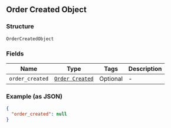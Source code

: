 ## Order Created Object

### Structure

`OrderCreatedObject`

### Fields

| Name | Type | Tags | Description |
|  --- | --- | --- | --- |
| `order_created` | [`Order Created`](/doc/models/order-created.md) | Optional | - |

### Example (as JSON)

```json
{
  "order_created": null
}
```

